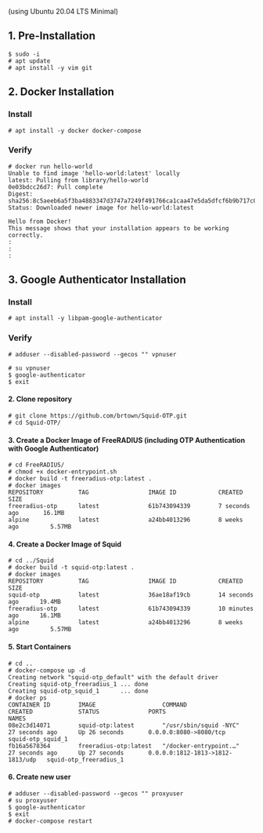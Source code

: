 (using Ubuntu 20.04 LTS Minimal) 

## 1. Pre-Installation
```
$ sudo -i
# apt update
# apt install -y vim git
```
## 2. Docker Installation
### Install
```
# apt install -y docker docker-compose
```
### Verify
```
# docker run hello-world
Unable to find image 'hello-world:latest' locally
latest: Pulling from library/hello-world
0e03bdcc26d7: Pull complete 
Digest: sha256:8c5aeeb6a5f3ba4883347d3747a7249f491766ca1caa47e5da5dfcf6b9b717c0
Status: Downloaded newer image for hello-world:latest

Hello from Docker!
This message shows that your installation appears to be working correctly.
:
:
:

```
## 3. Google Authenticator Installation
### Install
```
# apt install -y libpam-google-authenticator
```
### Verify
```
# adduser --disabled-password --gecos "" vpnuser

# su vpnuser
$ google-authenticator
$ exit
```

#### 2. Clone repository
```
# git clone https://github.com/brtown/Squid-OTP.git
# cd Squid-OTP/
```

#### 3. Create a Docker Image of FreeRADIUS (including OTP Authentication with Google Authenticator)
```
# cd FreeRADIUS/
# chmod +x docker-entrypoint.sh
# docker build -t freeradius-otp:latest .
# docker images
REPOSITORY          TAG                 IMAGE ID            CREATED             SIZE
freeradius-otp      latest              61b743094339        7 seconds ago       16.1MB
alpine              latest              a24bb4013296        8 weeks ago         5.57MB
```

#### 4. Create a Docker Image of Squid
```
# cd ../Squid
# docker build -t squid-otp:latest .
# docker images
REPOSITORY          TAG                 IMAGE ID            CREATED             SIZE
squid-otp           latest              36ae18af19cb        14 seconds ago      19.4MB
freeradius-otp      latest              61b743094339        10 minutes ago      16.1MB
alpine              latest              a24bb4013296        8 weeks ago         5.57MB
```

#### 5. Start Containers
```
# cd ..
# docker-compose up -d
Creating network "squid-otp_default" with the default driver
Creating squid-otp_freeradius_1 ... done
Creating squid-otp_squid_1      ... done
# docker ps
CONTAINER ID        IMAGE                   COMMAND                  CREATED             STATUS              PORTS                              NAMES
08e2c3d14071        squid-otp:latest        "/usr/sbin/squid -NYC"   27 seconds ago      Up 26 seconds       0.0.0.0:8080->8080/tcp             squid-otp_squid_1
fb16a5678364        freeradius-otp:latest   "/docker-entrypoint.…"   27 seconds ago      Up 27 seconds       0.0.0.0:1812-1813->1812-1813/udp   squid-otp_freeradius_1
```

#### 6. Create new user
```
# adduser --disabled-password --gecos "" proxyuser
# su proxyuser
$ google-authenticator
$ exit
# docker-compose restart
```
